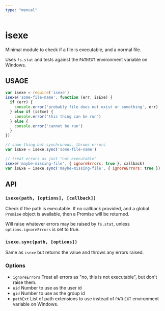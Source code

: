 ```yaml
---
type: "manual"
---
```


# isexe

Minimal module to check if a file is executable, and a normal file.

Uses `fs.stat` and tests against the `PATHEXT` environment variable on
Windows.

## USAGE

```javascript
var isexe = require('isexe')
isexe('some-file-name', function (err, isExe) {
  if (err) {
    console.error('probably file does not exist or something', err)
  } else if (isExe) {
    console.error('this thing can be run')
  } else {
    console.error('cannot be run')
  }
})

// same thing but synchronous, throws errors
var isExe = isexe.sync('some-file-name')

// treat errors as just "not executable"
isexe('maybe-missing-file', { ignoreErrors: true }, callback)
var isExe = isexe.sync('maybe-missing-file', { ignoreErrors: true })
```

## API

### `isexe(path, [options], [callback])`

Check if the path is executable.  If no callback provided, and a
global `Promise` object is available, then a Promise will be returned.

Will raise whatever errors may be raised by `fs.stat`, unless
`options.ignoreErrors` is set to true.

### `isexe.sync(path, [options])`

Same as `isexe` but returns the value and throws any errors raised.

### Options

* `ignoreErrors` Treat all errors as "no, this is not executable", but
  don't raise them.
* `uid` Number to use as the user id
* `gid` Number to use as the group id
* `pathExt` List of path extensions to use instead of `PATHEXT`
  environment variable on Windows.
